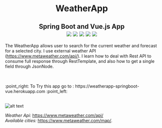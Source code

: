 <h1 align='center'>WeatherApp</h1>
<h2 align='center'>Spring Boot and Vue.js App <br>
<img src="https://img.shields.io/badge/Java-ED8B00?style=plastic&logo=java&logoColor=white">
<img src="https://img.shields.io/badge/SpringBoot-6DB33F?style=plastic&logo=spring&logoColor=white">
<img src="https://img.shields.io/badge/Vue.js-35495E?style=plastic&logo=vue.js&logoColor=4FC08D">
<img src="https://img.shields.io/badge/JavaScript-F7DF1E?style=plastic&logo=javascript&logoColor=black">
<img src="https://badges.pufler.dev/visits/JaneckN/weatherapp">
</h2>



The WeatherApp allows user to search for the current weather and forecast for a selected city.  I use external weather API (https://www.metaweather.com/api/).
I learn how to deal with Rest API to consume full response through RestTemplate, and also how to get a single field through JsonNode. 


<br/>
<br/>
:point_right: To Try this app go to :  https://weatherapp-springboot-vue.herokuapp.com :point_left:
<br/>
<br/>

![alt text](https://i.postimg.cc/gJFVdLcR/weather.jpg)

*Weather Api:* https://www.metaweather.com/api/ <br/>
*Available cities:* https://www.metaweather.com/map/. 


